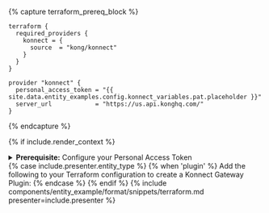 {% capture terraform_prereq_block %}
```hcl
terraform {
  required_providers {
    konnect = {
      source  = "kong/konnect"
    }
  }
}

provider "konnect" {
  personal_access_token = "{{ site.data.entity_examples.config.konnect_variables.pat.placeholder }}"
  server_url            = "https://us.api.konghq.com/"
}
```
{% endcapture %}

{% if include.render_context %}
<div class="bg-secondary shadow-primary rounded-md flex flex-col text-sm">
  <details class="py-3 px-5 flex gap-1 border-b border-primary/5">
    <summary class="text-primary list-none"><strong>Prerequisite:</strong> Configure your Personal Access Token<span class="fa fa-chevron-down float-right text-terciary"></span></summary>
    <div class="mt-2">
      {{ terraform_prereq_block | markdownify }}
    </div>
  </details>
</div>
{% case include.presenter.entity_type %}
{% when 'plugin' %}
  Add the following to your Terraform configuration to create a Konnect Gateway Plugin:
{% endcase %}
{% endif %}
{% include components/entity_example/format/snippets/terraform.md presenter=include.presenter %}
